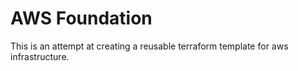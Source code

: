 # AWS Foundation

This is an attempt at creating a reusable terraform template for aws
infrastructure.

